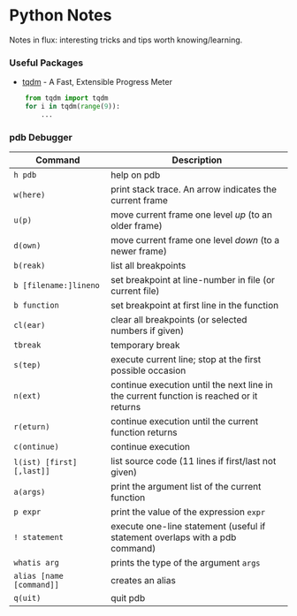 # Python Notes
Notes in flux: interesting tricks and tips worth knowing/learning.

### Useful Packages

- [tqdm](https://pypi.python.org/pypi/tqdm) - A Fast, Extensible Progress Meter
```python
    from tqdm import tqdm
    for i in tqdm(range(9)):
        ...
```


### pdb Debugger
Command      | Description
-------------|---------------------------------------------------------
`h pdb`      | help on pdb
`w(here)`    | print stack trace. An arrow indicates the current frame
`u(p)`       | move current frame one level _up_ (to an older frame)
`d(own)`     | move current frame one level _down_ (to a newer frame)
`b(reak)`    | list all breakpoints
`b [filename:]lineno` | set breakpoint at line-number in file (or current file)
`b function` | set breakpoint at first line in the function
`cl(ear)`    | clear all breakpoints (or selected numbers if given)
`tbreak`     | temporary break
`s(tep)`     | execute current line; stop at the first possible occasion
`n(ext)`     | continue execution until the next line in the current function is reached or it returns
`r(eturn)`   | continue execution until the current function returns
`c(ontinue)` | continue execution
`l(ist) [first] [,last]]` | list source code (11 lines if first/last not given)
`a(args)`    | print the argument list of the current function
`p expr`     | print the value of the expression `expr`
`! statement` | execute one-line statement (useful if statement overlaps with a pdb command)
`whatis arg`  | prints the type of the argument `args`
`alias [name [command]]` | creates an alias
`q(uit)`      | quit pdb
